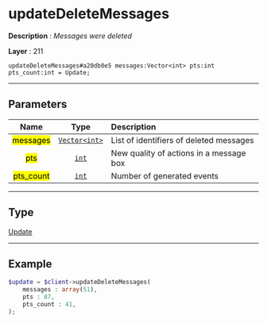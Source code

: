 # updateDeleteMessages

**Description** : *Messages were deleted*

**Layer** : 211

```tl
updateDeleteMessages#a20db0e5 messages:Vector<int> pts:int pts_count:int = Update;
```

---

## Parameters

| Name | Type | Description |
| :---: | :---: | :--- |
| <mark>messages</mark> | [`Vector<int>`](type/int) | List of identifiers of deleted messages |
| <mark>pts</mark> | [`int`](type/int) | New quality of actions in a message box |
| <mark>pts_count</mark> | [`int`](type/int) | Number of generated events |

---

## Type

[Update](type/Update)

---

## Example

```php
$update = $client->updateDeleteMessages(
	messages : array(51),
	pts : 87,
	pts_count : 41,
);
```